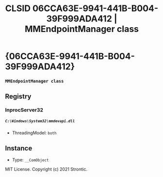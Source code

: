 ﻿---
title: "CLSID 06CCA63E-9941-441B-B004-39F999ADA412 | MMEndpointManager class"
excerpt: What is COM-Object CLSID 06CCA63E-9941-441B-B004-39F999ADA412?
---

# {06CCA63E-9941-441B-B004-39F999ADA412}

### `MMEndpointManager class`

## Registry


### InprocServer32

##### `C:\Windows\System32\mmdevapi.dll`
* ThreadingModel: `both`

## Instance

* Type: `__ComObject`

MIT License. Copyright (c) 2021 Strontic.


